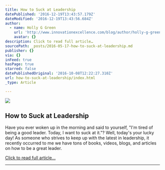 ```yaml
---
title: How to Suck at Leadership
datePublished: '2016-12-19T13:43:57.179Z'
dateModified: '2016-12-19T13:43:56.684Z'
author:
  - name: Holly G Green
    url: 'http://www.innovationexcellence.com/blog/author/holly-g-green/'
    avatar: {}
description: Click to read full article…
sourcePath: _posts/2016-05-17-how-to-suck-at-leadership.md
publisher: {}
via: {}
inFeed: true
hasPage: true
starred: false
datePublishedOriginal: '2016-10-08T12:22:27.310Z'
url: how-to-suck-at-leadership/index.html
_type: Article

---
```

<article style=""><img src="https://s3-us-west-2.amazonaws.com/the-grid-img/p/5ae735b9e85b733f920e664986e480d2645a584e.jpg" /><h1>How to Suck at Leadership</h1><p>Have you ever woken up in the morning and said to yourself, "I'm tired of being a good leader. Today, I want to suck at it."? Well, today's your lucky day! As someone who strives to keep up with the latest in leadership, it recently occurred to me we have tons of books, videos, blogs, and articles on how to be a great leader.</p></article>

[Click to read full article...][0]

---



[0]: http://www.innovationexcellence.com/blog/2013/05/07/how-to-suck-at-leadership "Click to read full article..."